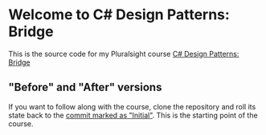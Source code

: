 Welcome to C# Design Patterns: Bridge
=====================

This is the source code for my Pluralsight course [C# Design Patterns: Bridge][L1]

"Before" and "After" versions
---------------------------

If you want to follow along with the course, clone the repository and roll its state back to the [commit marked as "Initial"][L2]. This is the starting point of the course.

[L1]: https://enterprisecraftsmanship.com/ps-bridge
[L2]: https://github.com/vkhorikov/BridgePattern/commits/master
